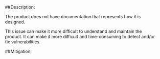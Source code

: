 ##Description:

The product does not have documentation that represents how it is designed.

This issue can make it more difficult to understand and maintain the product. It can make it more difficult and time-consuming to detect and/or fix vulnerabilities.

##Mitigation:
